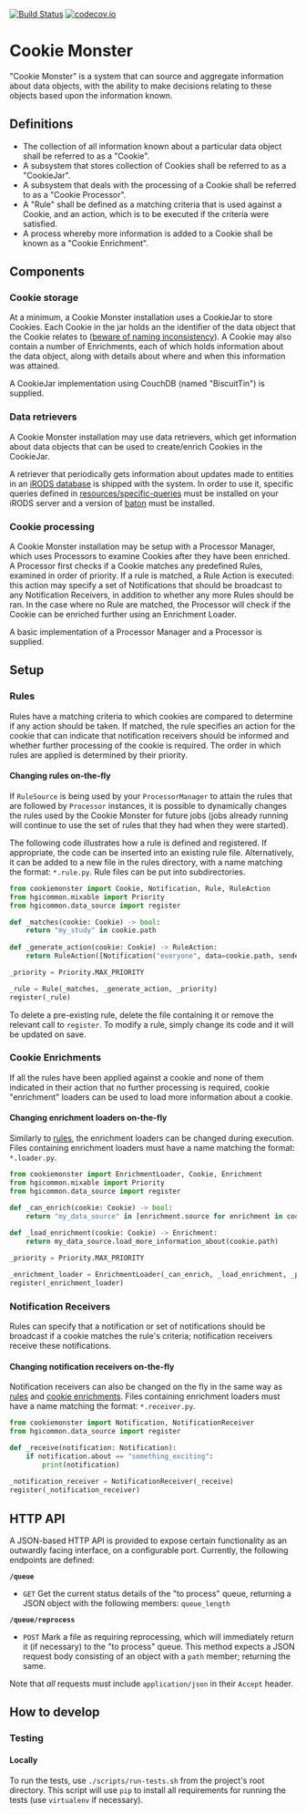 [![Build Status](https://travis-ci.org/wtsi-hgi/cookie-monster.svg)](https://travis-ci.org/wtsi-hgi/cookie-monster)
[![codecov.io](https://codecov.io/github/wtsi-hgi/cookie-monster/coverage.svg?branch=master)](https://codecov.io/github/wtsi-hgi/cookie-monster?branch=master)

# Cookie Monster
"Cookie Monster" is a system that can source and aggregate information about data objects, with the ability to make 
decisions relating to these objects based upon the information known.


## Definitions
* The collection of all information known about a particular data object shall be referred to as a "Cookie".
* A subsystem that stores collection of Cookies shall be referred to as a "CookieJar".
* A subsystem that deals with the processing of a Cookie shall be referred to as a "Cookie Processor". 
* A "Rule" shall be defined as a matching criteria that is used against a Cookie, and an action, which is to be executed
if the criteria were satisfied.
* A process whereby more information is added to a Cookie shall be known as a "Cookie Enrichment".


## Components
### Cookie storage
At a minimum, a Cookie Monster installation uses a CookieJar to store Cookies. Each Cookie in the jar holds an the
identifier of the data object that the Cookie relates to ([beware of naming inconsistency](https://github.com/wtsi-hgi/cookie-monster/issues/16)).
A Cookie may also contain a number of Enrichments, each of which holds information about the data object, along with 
details about where and when this information was attained.

A CookieJar implementation using CouchDB (named "BiscuitTin") is supplied.

### Data retrievers
A Cookie Monster installation may use data retrievers, which get information about data objects that can be used to 
create/enrich Cookies in the CookieJar.
 
A retriever that periodically gets information about updates made to entities in an [iRODS database](https://irods.org/)
is shipped with the system. In order to use it, specific queries defined in [resources/specific-queries](resources/specific-queries)
must be installed on your iRODS server and a version of [baton](https://github.com/wtsi-npg/baton) must be installed.

### Cookie processing
A Cookie Monster installation may be setup with a Processor Manager, which uses Processors to examine Cookies after they 
have been enriched. A Processor first checks if a Cookie matches any predefined Rules, examined in order of priority. If 
a rule is matched, a Rule Action is executed: this action may specify a set of Notifications that should be broadcast
to any Notification Receivers, in addition to whether any more Rules should be ran. In the case where no Rule are 
matched, the Processor will check if the Cookie can be enriched further using an Enrichment Loader.

A basic implementation of a Processor Manager and a Processor is supplied.


## Setup
### Rules
Rules have a matching criteria to which cookies are compared to determine if any action should be taken. If matched, 
the rule specifies an action for the cookie that can indicate that notification receivers should be informed and whether
further processing of the cookie is required. The order in which rules are applied is determined by their priority.

#### Changing rules on-the-fly
If ``RuleSource`` is being used by your ``ProcessorManager`` to attain the rules that are followed by ``Processor``
instances, it is possible to dynamically changes the rules used by the Cookie Monster for future jobs (jobs already 
running will continue to use the set of rules that they had when they were started).

The following code illustrates how a rule is defined and registered. If appropriate, the code can be inserted into an 
existing rule file. Alternatively, it can be added to a new file in the rules directory, with a name matching the
format: ``*.rule.py``. Rule files can be put into subdirectories.
```python
from cookiemonster import Cookie, Notification, Rule, RuleAction
from hgicommon.mixable import Priority
from hgicommon.data_source import register

def _matches(cookie: Cookie) -> bool:
    return "my_study" in cookie.path
        
def _generate_action(cookie: Cookie) -> RuleAction:
    return RuleAction([Notification("everyone", data=cookie.path, sender="this_rule")], True)

_priority = Priority.MAX_PRIORITY

_rule = Rule(_matches, _generate_action, _priority)
register(_rule)
```

To delete a pre-existing rule, delete the file containing it or remove the relevant call to ``register``. To modify a 
rule, simply change its code and it will be updated on save.


### Cookie Enrichments
If all the rules have been applied against a cookie and none of them indicated in their action that no further
processing is required, cookie "enrichment" loaders can be used to load more information about a cookie.

#### Changing enrichment loaders on-the-fly
Similarly to [rules](#rules), the enrichment loaders can be changed during execution. Files containing enrichment
loaders must have a name matching the format: ``*.loader.py``.
```python
from cookiemonster import EnrichmentLoader, Cookie, Enrichment
from hgicommon.mixable import Priority
from hgicommon.data_source import register

def _can_enrich(cookie: Cookie) -> bool:
    return "my_data_source" in [enrichment.source for enrichment in cookie.enrichments]
    
def _load_enrichment(cookie: Cookie) -> Enrichment:
    return my_data_source.load_more_information_about(cookie.path)

_priority = Priority.MAX_PRIORITY

_enrichment_loader = EnrichmentLoader(_can_enrich, _load_enrichment, _priority)
register(_enrichment_loader)
```


### Notification Receivers
Rules can specify that a notification or set of notifications should be broadcast if a cookie matches the rule's
criteria; notification receivers receive these notifications.

#### Changing notification receivers on-the-fly
Notification receivers can also be changed on the fly in the same way as [rules](#rules) and 
[cookie enrichments](#cookie-enrichments). Files containing enrichment loaders must have a name matching the format:
``*.receiver.py``.
```python
from cookiemonster import Notification, NotificationReceiver
from hgicommon.data_source import register

def _receive(notification: Notification):
    if notification.about == "something_exciting":
        print(notification)
    
_notification_receiver = NotificationReceiver(_receive)
register(_notification_receiver)
```


## HTTP API
A JSON-based HTTP API is provided to expose certain functionality as an
outwardly facing interface, on a configurable port. Currently, the
following endpoints are defined:

**`/queue`**
* `GET` Get the current status details of the "to process" queue,
  returning a JSON object with the following members: `queue_length`

**`/queue/reprocess`**
* `POST` Mark a file as requiring reprocessing, which will immediately
  return it (if necessary) to the "to process" queue. This method
  expects a JSON request body consisting of an object with a `path`
  member; returning the same.

Note that *all* requests must include `application/json` in their
`Accept` header.


## How to develop
### Testing
#### Locally
To run the tests, use ``./scripts/run-tests.sh`` from the project's root directory. This script will use ``pip`` to 
install all requirements for running the tests (use `virtualenv` if necessary).
